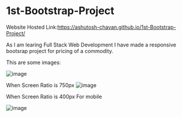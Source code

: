 # 1st-Bootstrap-Project

Website Hosted Link:https://ashutosh-chavan.github.io/1st-Bootstrap-Project/

As I am learing Full Stack Web Development I have made a responsive bootsrap project for pricing of a commodity.

This are some images:

![image](https://github.com/Ashutosh-Chavan/1st-Bootstrap-Project/assets/145003000/497fc7ef-37b3-4cc6-ae26-e5abb9913eef)


When Screen Ratio is 750px
![image](https://github.com/Ashutosh-Chavan/1st-Bootstrap-Project/assets/145003000/dbe8c432-dc4f-49f5-af97-a130d2076dc6)


When Screen Ratio is 400px For mobile

![image](https://github.com/Ashutosh-Chavan/1st-Bootstrap-Project/assets/145003000/18e3a397-f54b-496d-b711-66a0af2a7c37)
